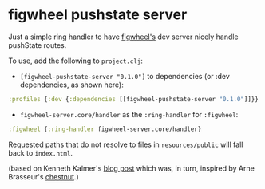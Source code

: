 # figwheel pushstate server

Just a simple ring handler to have [figwheel's](https://github.com/bhauman/lein-figwheel) dev server nicely handle pushState routes.

To use, add the following to `project.clj`:

- `[figwheel-pushstate-server "0.1.0"]` to dependencies (or :dev dependencies, as shown here):

```clj
:profiles {:dev {:dependencies [[figwheel-pushstate-server "0.1.0"]]}}            
```

-  `figwheel-server.core/handler` as the `:ring-handler` for `:figwheel`:

```clj
:figwheel {:ring-handler figwheel-server.core/handler}

```

Requested paths that do not resolve to files in `resources/public` will fall back to `index.html`.

(based on Kenneth Kalmer's [blog post](https://opensourcery.co.za/2016/05/27/smooth-client-side-routing-in-a-figwheel-only-project/) which was, in turn, inspired by Arne Brasseur's [chestnut](https://github.com/plexus/chestnut).)
 
 
